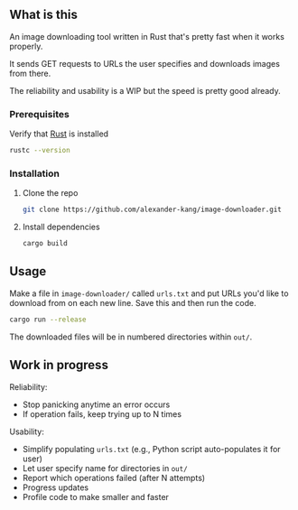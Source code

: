 ## What is this

An image downloading tool written in Rust that's pretty fast when it works properly.

It sends GET requests to URLs the user specifies and downloads images from there.
  
The reliability and usability is a WIP but the speed is pretty good already.

### Prerequisites

Verify that [Rust](https://www.rust-lang.org/tools/install) is installed
```sh
rustc --version
```

### Installation

1. Clone the repo
   ```sh
   git clone https://github.com/alexander-kang/image-downloader.git
   ```
2. Install dependencies
   ```sh
   cargo build
   ```

## Usage

Make a file in `image-downloader/` called `urls.txt` and put URLs you'd like to download from on each new line. Save this and then run the code.
```sh
cargo run --release
```
The downloaded files will be in numbered directories within `out/`.

## Work in progress

Reliability:
- Stop panicking anytime an error occurs
- If operation fails, keep trying up to N times  


Usability:
- Simplify populating `urls.txt` (e.g., Python script auto-populates it for user)
- Let user specify name for directories in `out/`
- Report which operations failed (after N attempts)
- Progress updates
- Profile code to make smaller and faster
